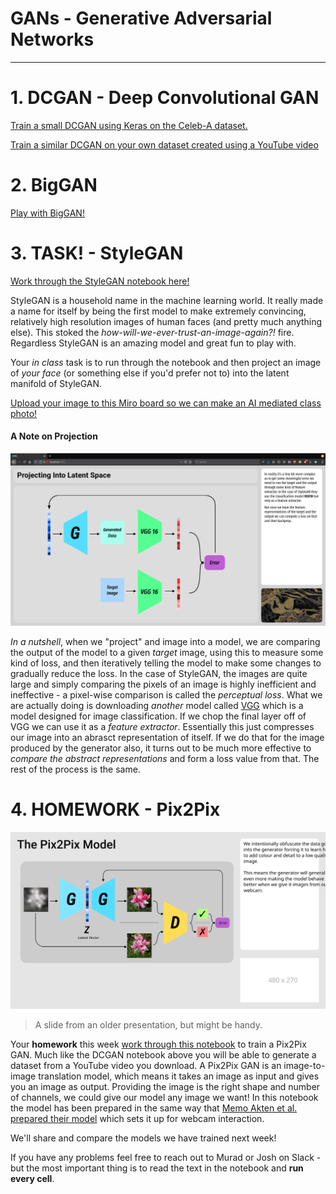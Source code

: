 # GANs - Generative Adversarial Networks

---

# 1. DCGAN - Deep Convolutional GAN

[Train a small DCGAN using Keras on the Celeb-A dataset.](https://github.com/joshmurr/machine-learnings/blob/master/cci-dsai/DCGAN_Keras.ipynb)

[Train a similar DCGAN on your own dataset created using a YouTube video](https://github.com/joshmurr/machine-learnings/blob/master/cci-dsai/DCGAN_Keras_Cutsom_Dataset.ipynb)

# 2. BigGAN

[Play with BigGAN!](https://github.com/joshmurr/machine-learnings/blob/master/bigGAN/BigGAN_Playground.ipynb)

# 3. __TASK!__ - StyleGAN

[Work through the StyleGAN notebook here!](https://github.com/joshmurr/machine-learnings/blob/master/cci-dsai/StyleGAN2.ipynb)

StyleGAN is a household name in the machine learning world. It really made a name for itself by being the first model to make extremely convincing, relatively high resolution images of human faces (and pretty much anything else). This stoked the _how-will-we-ever-trust-an-image-again?!_ fire. Regardless StyleGAN is an amazing model and great fun to play with.

Your _in class_ task is to run through the notebook and then project an image of _your face_ (or something else if you'd prefer not to) into the latent manifold of StyleGAN.

[Upload your image to this Miro board so we can make an AI mediated class photo!](https://miro.com/welcomeonboard/WXN3SFZYUVJzNXNrQzk3WERLQUdOR3pYT25UZ1J1VTRDcVNRTWFhSmNJM1VEcGwyc0RpeEN0SngzTXRrbnl5NHwzMDc0NDU3MzY0OTEwNTIwOTg2?invite_link_id=623605424355)

#### A Note on Projection

![Projection](./images/project_vgg.png)

_In a nutshell_, when we "project" and image into a model, we are comparing the output of the model to a given _target_ image, using this to measure some kind of loss, and then iteratively telling the model to make some changes to gradually reduce the loss. In the case of StyleGAN, the images are quite large and simply comparing the pixels of an image is highly inefficient and ineffective - a pixel-wise comparison is called the _perceptual loss_. What we are actually doing is downloading _another_ model called [VGG](https://neurohive.io/en/popular-networks/vgg16/) which is a model designed for image classification. If we chop the final layer off of VGG we can use it as a _feature extractor_. Essentially this just compresses our image into an abrasct representation of itself. If we do that for the image produced by the generator also, it turns out to be much more effective to _compare the abstract representations_ and form a loss value from that. The rest of the process is the same.

# 4. __HOMEWORK__ - Pix2Pix

![Pix2Pix](./images/pix2pix_w_images.svg)

> A slide from an older presentation, but might be handy.

Your __homework__ this week [work through  this notebook](https://github.com/joshmurr/machine-learnings/blob/master/pix2pix/pix2pix2webcam.ipynb) to train a Pix2Pix GAN. Much like the DCGAN notebook above you will be able to generate a dataset from a YouTube video you download. A Pix2Pix GAN is an image-to-image translation model, which means it takes an image as input and gives you an image as output. Providing the image is the right shape and number of channels, we could give our model any image we want! In this notebook the model has been prepared in the same way that [Memo Akten et al. prepared their model](https://vimeo.com/260612034) which sets it up for webcam interaction.

We'll  share and compare the models we have trained next week!

If you have any problems feel free to reach out to Murad or Josh on Slack - but the most important thing is to read the text in the notebook and __run every cell__.

